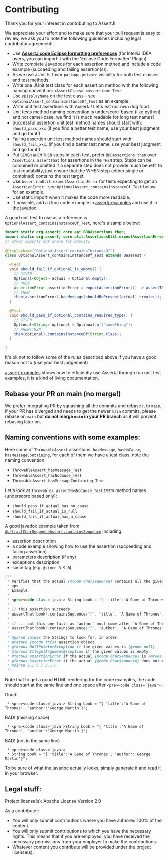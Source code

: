 Contributing
============

Thank you for your interest in contributing to AssertJ!

We appreciate your effort and to make sure that your pull request is easy to review, we ask you to note the following guidelines including legal contributor agreement:

* Use **[AssertJ code Eclipse formatting preferences](src/ide-support/assertj-eclipse-formatter.xml)** (for IntelliJ IDEA users, you can import it with the 'Eclipse Code Formatter' Plugin)
* Write complete Javadocs for each assertion method and include a code example (succeeding and failing assertion(s)).
* As we use JUnit 5, favor `package-private` visibility for both test classes and test methods.
* Write one JUnit test class for each assertion method with the following naming convention: `<AssertClass>_<assertion>_Test`.
* Use `@DisplayName` on the test class - see `OptionalAssert_containsInstanceOf_Test` as an example.
* Write unit test assertions with AssertJ! Let's eat our own dog food.
* Unit tests method naming convention is underscore-based (like python) and not camel-case, we find it is much readable for long test names!
* Successful assertion unit test method names should start with: `should_pass_xxx` (if you find a better test name, use your best judgment and go for it!)
* Failing assertion unit test method names should start with: `should_fail_xxx`. (if you find a better test name, use your best judgment and go for it!)
* Put `GIVEN` `WHEN` `THEN` steps in each test, prefer `BDDAssertions.then` over `Assertions.assertThat` for assertions in the `THEN` step. Steps can be combined or omitted if a separate step does not provide much benefit to test readability, just ensure that the WHEN step (either single or combined) contains the test target.
* Use `AssertionUtil.expectAssertionError` for tests expecting to get an `AssertionError` - see `OptionalAssert_containsInstanceOf_Test` below for an example.
* Use static import when it makes the code more readable.
* If possible, add a (fun) code example in [assertj-examples](https://github.com/assertj/assertj-examples) and use it in the javadoc.

A good unit test to use as a reference is `OptionalAssert_containsInstanceOf_Test`, here's a sample below:

```java
import static org.assertj.core.api.BDDAssertions.then;
import static org.assertj.core.util.AssertionsUtil.expectAssertionError;
// other imports not shown for brevity

@DisplayName("OptionalAssert containsInstanceOf")
class OptionalAssert_containsInstanceOf_Test extends BaseTest {

  @Test
  void should_fail_if_optional_is_empty() {
    // GIVEN
    Optional<Object> actual = Optional.empty();
    // WHEN
    AssertionError assertionError = expectAssertionError(() -> assertThat(actual).containsInstanceOf(Object.class));
    // THEN
    then(assertionError).hasMessage(shouldBePresent(actual).create());
  }

  @Test
  void should_pass_if_optional_contains_required_type() {
    // GIVEN
    Optional<String> optional = Optional.of("something");
    // WHEN/THEN
    then(optional).containsInstanceOf(String.class);
  }

}
```

It's ok not to follow some of the rules described above if you have a good reason not to (use your best judgement)

[assertj-examples](https://github.com/assertj/assertj-examples) shows how to efficiently use AssertJ through fun unit test examples, it is a kind of living documentation.

## Rebase your PR on main (no merge!)

We prefer integrating PR by squashing all the commits and rebase it to `main`, if your PR has diverged and needs to get the newer `main` commits, please rebase on `main` but **do not merge `main` in your PR branch** as it will prevent rebasing later on.

## Naming conventions with some examples:

Here some of `ThrowableAssert` assertions: `hasMessage`, `hasNoCause`, `hasMessageContaining`, for each of them we have a test class, note the naming convention:
* `ThrowableAssert_hasMessage_Test`
* `ThrowableAssert_hasNoCause_Test`
* `ThrowableAssert_hasMessageContaining_Test`

Let's look at `Throwables_assertHasNoCause_Test` tests method names (underscore based only):
* `should_pass_if_actual_has_no_cause`
* `should_fail_if_actual_is_null`
* `should_fail_if_actual_has_a_cause`

A good javadoc example taken from [`AbstractCharSequenceAssert.containsSequence`](src/main/java/org/assertj/core/api/AbstractCharSequenceAssert.java) including:
* assertion description
* a code example showing how to use the assertion (succeeding and failing assertion)
* parameters description (if any)
* exceptions description
* since tag (e.g. `@since 3.9.0`)

```java
/**
 * Verifies that the actual {@code CharSequence} contains all the given strings <b>in the given order</b>.
 * <p>
 * Example:
 *
 * <pre><code class='java'> String book = "{ 'title':'A Game of Thrones', 'author':'George Martin'}";
 *
 * // this assertion succeeds ...
 * assertThat(book).containsSequence("{", "title", "A Game of Thrones", "}");
 *
 * // ... but this one fails as "author" must come after "A Game of Thrones"
 * assertThat(book).containsSequence("{", "author", "A Game of Thrones", "}"); </code></pre>
 *
 * @param values the Strings to look for, in order.
 * @return {@code this} assertion object.
 * @throws NullPointerException if the given values is {@code null}.
 * @throws IllegalArgumentException if the given values is empty.
 * @throws AssertionError if the actual {@code CharSequence} is {@code null}.
 * @throws AssertionError if the actual {@code CharSequence} does not contain all the given strings <b>in the given order</b>.
 * @since 2.1.0 / 3.1.0
 */
```

Note that to get a good HTML rendering for the code examples, the code should start at the same line and one space after `<pre><code class='java'>`.

Good:
```text
 * <pre><code class='java'> String book = "{ 'title':'A Game of Thrones', 'author':'George Martin'}";
```

BAD! (missing space)
```text
 * <pre><code class='java'>String book = "{ 'title':'A Game of Thrones', 'author':'George Martin'}";
```

BAD! (not in the same line)
```text
 * <pre><code class='java'>
 * String book = "{ 'title':'A Game of Thrones', 'author':'George Martin'}";
```

To be sure of what the javadoc actually looks, simply generate it and read it in your browser.

## Legal stuff:

Project license(s): Apache License Version 2.0

As a contributor:
* You will only submit contributions where you have authored 100% of the content.
* You will only submit contributions to which you have the necessary rights. This means that if you are employed, you have received the necessary permissions from your employer to make the contributions.
* Whatever content you contribute will be provided under the project license(s).
